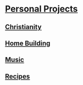 # [Personal Projects](https://benklassen77.github.io)

## [Christianity](christianity/)

## [Home Building](other/homebuilding.md)

## [Music](music/)

## [Recipes](cooking/)
